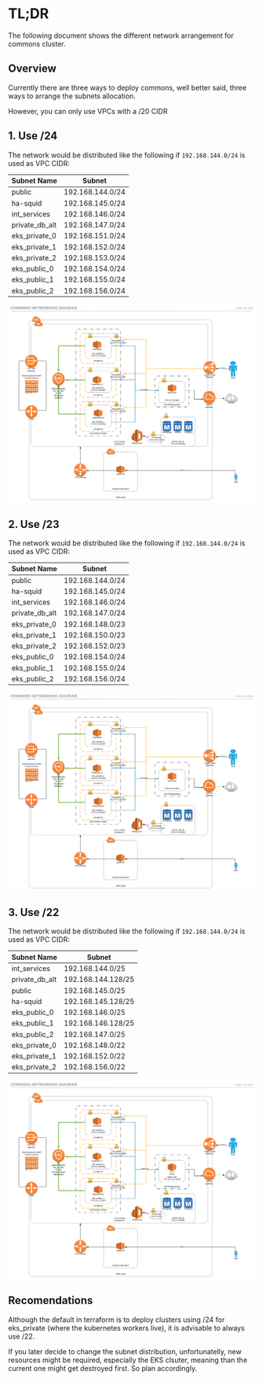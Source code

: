 # TL;DR

The following document shows the different network arrangement for commons cluster.


## Overview

Currently there are three ways to deploy commons, well better said, three ways to arrange the subnets allocation.

However, you can only use VPCs with a /20 CIDR


## 1. Use /24

The network would be distributed like the following if `192.168.144.0/24` is used as VPC CIDR:

Subnet Name | Subnet
 --- | ---
public | 192.168.144.0/24
ha-squid | 192.168.145.0/24
int_services | 192.168.146.0/24
private_db_alt | 192.168.147.0/24
eks_private_0 | 192.168.151.0/24
eks_private_1 | 192.168.152.0/24
eks_private_2 | 192.168.153.0/24
eks_public_0 | 192.168.154.0/24
eks_public_1 | 192.168.155.0/24
eks_public_2 | 192.168.156.0/24

![Architecture](CommonsNetowrkingDiagram-24.svg)


## 2. Use /23

The network would be distributed like the following if `192.168.144.0/24` is used as VPC CIDR:

Subnet Name | Subnet
 --- | ---
public | 192.168.144.0/24
ha-squid | 192.168.145.0/24
int_services | 192.168.146.0/24
private_db_alt | 192.168.147.0/24
eks_private_0 | 192.168.148.0/23
eks_private_1 | 192.168.150.0/23
eks_private_2 | 192.168.152.0/23
eks_public_0 | 192.168.154.0/24
eks_public_1 | 192.168.155.0/24
eks_public_2 | 192.168.156.0/24

![Architecture](CommonsNetowrkingDiagram-23.svg)


## 3. Use /22

The network would be distributed like the following if `192.168.144.0/24` is used as VPC CIDR:

Subnet Name | Subnet
 --- | ---
int_services | 192.168.144.0/25
private_db_alt | 192.168.144.128/25
public | 192.168.145.0/25
ha-squid | 192.168.145.128/25
eks_public_0 | 192.168.146.0/25
eks_public_1 | 192.168.146.128/25
eks_public_2 | 192.168.147.0/25
eks_private_0 | 192.168.148.0/22
eks_private_1 | 192.168.152.0/22
eks_private_2 | 192.168.156.0/22

![Architecture](CommonsNetowrkingDiagram-22.svg)


## Recomendations

Although the default in terraform is to deploy clusters using /24 for eks_private (where the kubernetes workers live), it is advisable to always use /22.

If you later decide to change the subnet distribution, unfortunatelly, new resources might be required, especially the EKS clsuter, meaning than the current one might get destroyed first. So plan accordingly.

